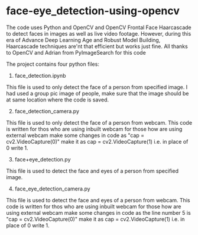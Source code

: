 # face-eye_detection-using-opencv
The code uses Python and OpenCV and OpenCV Frontal Face Haarcascade to detect faces in images as well as live video footage. However, during this era of Advance Deep Learning Age and Robust Model Building, Haarcascade techniques are'nt that efficient but works just fine. All thanks to OpenCV and Adrian from PyImageSearch for this code

The project contains four python files:

 1.  face_detection.ipynb

 This file is used to only detect the face of a person from specified image. I had used a group pic image of people, make sure that the image should be at same location where the code is saved.

 2.  face_detection_camera.py

 This file is used to only detect the face of a person from webcam. This code is written for thos who are using inbuilt webcam for those how are using external webcam make some changes in code as  "cap = cv2.VideoCapture(0)" make it as cap = cv2.VideoCapture(1) i.e. in place of 0 write 1.

 3.  face+eye_detection.py

 This file is used to detect the face and eyes of a person from specified image. 
 
 4. face_eye_detection_camera.py

 This file is used to detect the face and eyes of a person from webcam. This code is written for thos who are using inbuilt webcam for those how are using external webcam make some changes in code as the line number 5 is "cap = cv2.VideoCapture(0)" make it as cap = cv2.VideoCapture(1) i.e. in place of 0 write 1.

